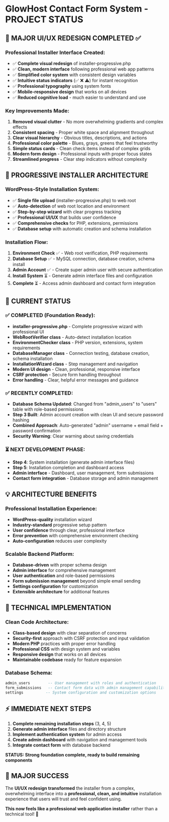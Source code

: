# GlowHost Contact Form System - PROJECT STATUS

## 🎨 **MAJOR UI/UX REDESIGN COMPLETED ✅**

### **Professional Installer Interface Created:**
- ✅ **Complete visual redesign** of installer-progressive.php
- ✅ **Clean, modern interface** following professional web app patterns
- ✅ **Simplified color system** with consistent design variables
- ✅ **Intuitive status indicators** (✅ ❌ ⚠️) for instant recognition
- ✅ **Professional typography** using system fonts
- ✅ **Mobile-responsive design** that works on all devices
- ✅ **Reduced cognitive load** - much easier to understand and use

### **Key Improvements Made:**
1. **Removed visual clutter** - No more overwhelming gradients and complex effects
2. **Consistent spacing** - Proper white space and alignment throughout
3. **Clear visual hierarchy** - Obvious titles, descriptions, and actions
4. **Professional color palette** - Blues, grays, greens that feel trustworthy
5. **Simple status cards** - Clean check items instead of complex grids
6. **Modern form design** - Professional inputs with proper focus states
7. **Streamlined progress** - Clear step indicators without complexity

## 🚀 **PROGRESSIVE INSTALLER ARCHITECTURE**

### **WordPress-Style Installation System:**
- ✅ **Single file upload** (installer-progressive.php) to web root
- ✅ **Auto-detection** of web root location and environment
- ✅ **Step-by-step wizard** with clear progress tracking
- ✅ **Professional UI/UX** that builds user confidence
- ✅ **Comprehensive checks** for PHP, extensions, permissions
- ✅ **Database setup** with automatic creation and schema installation

### **Installation Flow:**
1. **Environment Check** ✅ - Web root verification, PHP requirements
2. **Database Setup** ✅ - MySQL connection, database creation, schema install
3. **Admin Account** ✅ - Create super admin user with secure authentication
4. **Install System** ⏳ - Generate admin interface files and configuration
5. **Complete** ⏳ - Access admin dashboard and contact form integration

## 🎯 **CURRENT STATUS**

### **✅ COMPLETED (Foundation Ready):**
- **installer-progressive.php** - Complete progressive wizard with professional UI
- **WebRootVerifier class** - Auto-detect installation location
- **EnvironmentChecker class** - PHP version, extensions, system requirements
- **DatabaseManager class** - Connection testing, database creation, schema installation
- **InstallationWizard class** - Step management and navigation
- **Modern UI design** - Clean, professional, responsive interface
- **CSRF protection** - Secure form handling throughout
- **Error handling** - Clear, helpful error messages and guidance

### **✅ RECENTLY COMPLETED:**
- **Database Schema Updated**: Changed from "admin_users" to "users" table with role-based permissions
- **Step 3 Built**: Admin account creation with clean UI and secure password hashing
- **Combined Approach**: Auto-generated "admin" username + email field + password confirmation
- **Security Warning**: Clear warning about saving credentials

### **⏳ NEXT DEVELOPMENT PHASE:**
- **Step 4**: System installation (generate admin interface files)
- **Step 5**: Installation completion and dashboard access
- **Admin interface** - Dashboard, user management, form submissions
- **Contact form integration** - Database storage and admin management

## 💡 **ARCHITECTURE BENEFITS**

### **Professional Installation Experience:**
- **WordPress-quality** installation wizard
- **Industry-standard** progressive setup pattern
- **User confidence** through clear, professional interface
- **Error prevention** with comprehensive environment checking
- **Auto-configuration** reduces user complexity

### **Scalable Backend Platform:**
- **Database-driven** with proper schema design
- **Admin interface** for comprehensive management
- **User authentication** and role-based permissions
- **Form submission management** beyond simple email sending
- **Settings configuration** for customization
- **Extensible architecture** for additional features

## 🔧 **TECHNICAL IMPLEMENTATION**

### **Clean Code Architecture:**
- **Class-based design** with clear separation of concerns
- **Security-first** approach with CSRF protection and input validation
- **Modern PHP** practices with proper error handling
- **Professional CSS** with design system and variables
- **Responsive design** that works on all devices
- **Maintainable codebase** ready for feature expansion

### **Database Schema:**
```sql
admin_users        -- User management with roles and authentication
form_submissions   -- Contact form data with admin management capabilities
settings          -- System configuration and customization options
```

## ⚡ **IMMEDIATE NEXT STEPS**

1. **Complete remaining installation steps** (3, 4, 5)
2. **Generate admin interface** files and directory structure
3. **Implement authentication system** for admin access
4. **Create admin dashboard** with navigation and management tools
5. **Integrate contact form** with database backend

**STATUS: Strong foundation complete, ready to build remaining components**

## 🎉 **MAJOR SUCCESS**

The **UI/UX redesign transformed** the installer from a complex, overwhelming interface into a **professional, clean, and intuitive** installation experience that users will trust and feel confident using.

**This now feels like a professional web application installer** rather than a technical tool! 🚀
